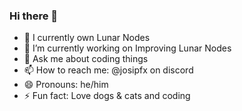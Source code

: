 ### Hi there 👋

- 🔭 I currently own Lunar Nodes
- 🌱 I’m currently working on Improving Lunar Nodes
- 💬 Ask me about coding things
- 📫 How to reach me: @josipfx on discord
- 😄 Pronouns: he/him
- ⚡ Fun fact: Love dogs & cats and coding
